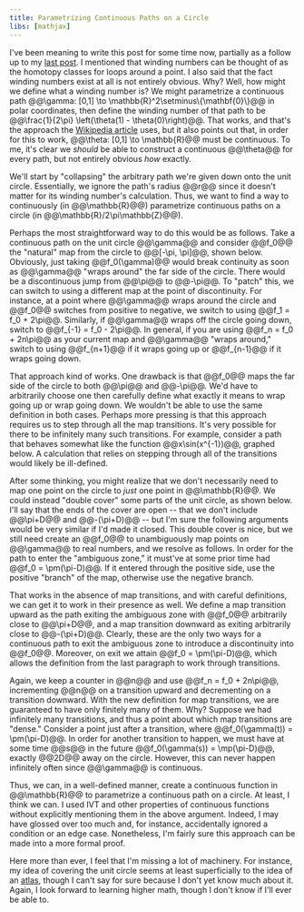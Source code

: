 ```yaml
---
title: Parametrizing Continuous Paths on a Circle
libs: [mathjax]
---
```


I've been meaning to write this post for some time now, partially as a follow up
to my [last post]({{page.previous.url}}). I mentioned that winding numbers can
be thought of as the homotopy classes for loops around a point. I also said that
the fact winding numbers exist at all is not entirely obvious. Why? Well, how
might we define what a winding number is? We might parametrize a continuous path
@@\gamma: [0,1] \to \mathbb{R}^2\setminus\\{\mathbf{0}\\}@@ in polar
coordinates, then define the winding number of that path to be @@\frac{1}{2\pi}
\left(\theta(1) - \theta(0)\right)@@. That works, and that's the approach the
[Wikipedia article](https://en.wikipedia.org/wiki/Winding_number) uses, but it
also points out that, in order for this to work, @@\theta: [0,1] \to
\mathbb{R}@@ must be continuous.  To me, it's clear we _should_ be able to
construct a continuous @@\theta@@ for every path, but not entirely obvious _how_
exactly.

We'll start by "collapsing" the arbitrary path we're given down onto the unit
circle. Essentially, we ignore the path's radius @@r@@ since it doesn't matter
for its winding number's calculation. Thus, we want to find a way to
continuously (in @@\mathbb{R}@@) parametrize continuous paths on a circle (in
@@\mathbb{R}/2\pi\mathbb{Z}@@).

Perhaps the most straightforward way to do this would be as follows. Take a
continuous path on the unit circle @@\gamma@@ and consider @@f_0@@ the "natural"
map from the circle to @@[-\pi, \pi]@@, shown below. Obviously, just taking
@@f_0(\gamma)@@ would break continuity as soon as @@\gamma@@ "wraps around" the
far side of the circle. There would be a discontinuous jump from @@\pi@@ to
@@-\pi@@. To "patch" this, we can switch to using a different map at the point
of discontinuity. For instance, at a point where @@\gamma@@ wraps around the
circle and @@f_0@@ switches from positive to negative, we switch to using @@f_1
= f_0 + 2\pi@@. Similarly, if @@\gamma@@ wraps off the circle going down, switch
to @@f_{-1} = f_0 - 2\pi@@. In general, if you are using @@f_n = f_0 + 2n\pi@@
as your current map and @@\gamma@@ "wraps around," switch to using @@f_{n+1}@@
if it wraps going up or @@f_{n-1}@@ if it wraps going down.

That approach kind of works. One drawback is that @@f_0@@ maps the far side of
the circle to both @@\pi@@ and @@-\pi@@. We'd have to arbitrarily choose one
then carefully define what exactly it means to wrap going up or wrap going down.
We wouldn't be able to use the same definition in both cases. Perhaps more
pressing is that this approach requires us to step through all the map
transitions. It's very possible for there to be infinitely many such
transitions. For example, consider a path that behaves somewhat like the
function @@x\sin(x^{-1})@@, graphed below. A calculation that relies on stepping
through all of the transitions would likely be ill-defined.

After some thinking, you might realize that we don't necessarily need to map one
point on the circle to _just_ one point in @@\mathbb{R}@@. We could instead
"double cover" some parts of the unit circle, as shown below. I'll say that the
ends of the cover are open -- that we don't include @@\pi+D@@ and @@-(\pi+D)@@
-- but I'm sure the following arguments would be very similar if I'd made it
closed. This double cover is nice, but we still need create an @@f_0@@ to
unambiguously map points on @@\gamma@@ to real numbers, and we resolve as
follows. In order for the path to enter the "ambiguous zone," it must've at some
prior time had @@f_0 = \pm(\pi-D)@@.  If it entered through the positive side,
use the positive "branch" of the map, otherwise use the negative branch.

That works in the absence of map transitions, and with careful definitions, we
can get it to work in their presence as well. We define a map transition upward
as the path exiting the ambiguous zone with @@f_0@@ arbitrarily close to
@@\pi+D@@, and a map transition downward as exiting arbitrarily close to
@@-(\pi+D)@@. Clearly, these are the only two ways for a continuous path to exit
the ambiguous zone to introduce a discontinuity into @@f_0@@. Moreover, on exit
we attain @@f_0 = \pm(\pi-D)@@, which allows the definition from the last
paragraph to work through transitions.

Again, we keep a counter in @@n@@ and use @@f_n = f_0 + 2n\pi@@, incrementing
@@n@@ on a transition upward and decrementing on a transition downward. With the
new definition for map transitions, we are guaranteed to have only finitely many
of them. Why? Suppose we had infinitely many transitions, and thus a point about
which map transitions are "dense." Consider a point just after a transition,
where @@f_0(\gamma(t)) = \pm(\pi-D)@@. In order for another transition to
happen, we must have at some time @@s@@ in the future @@f_0(\gamma(s)) =
\mp(\pi-D)@@, exactly @@2D@@ away on the circle. However, this can never happen
infinitely often since @@\gamma@@ is continuous.

Thus, we can, in a well-defined manner, create a continuous function in
@@\mathbb{R}@@ to parametrize a continuous path on a circle. At least, I think
we can. I used IVT and other properties of continuous functions without
explicitly mentioning them in the above argument. Indeed, I may have glossed
over too much and, for instance, accidentally ignored a condition or an edge
case. Nonetheless, I'm fairly sure this approach can be made into a more formal
proof.

Here more than ever, I feel that I'm missing a lot of machinery. For instance,
my idea of covering the unit circle seems at least superficially to the idea of
an [atlas](https://en.wikipedia.org/wiki/Atlas_(topology)), though I can't say
for sure because I don't yet know much about it. Again, I look forward to
learning higher math, though I don't know if I'll ever be able to.
